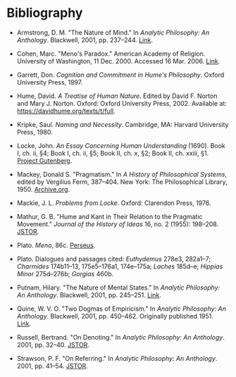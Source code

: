 # Bibliography

- Armstrong, D. M. "The Nature of Mind." In *Analytic Philosophy: An Anthology*. Blackwell, 2001, pp. 237–244. [Link](https://www.uv.es/~fores/programa/ArmstrongTheNatureOfMind.pdf).

- Cohen, Marc. "Meno's Paradox." American Academy of Religion. University of Washington, 11 Dec. 2000. Accessed 16 Mar. 2006. [Link](http://www.aarweb.org/syllabus/syllabi/c/cohen/phil320/menopar.htm).

- Garrett, Don. *Cognition and Commitment in Hume's Philosophy*. Oxford University Press, 1997.

- Hume, David. *A Treatise of Human Nature*. Edited by David F. Norton and Mary J. Norton. Oxford: Oxford University Press, 2002. Available at: <https://davidhume.org/texts/t/full>.

- Kripke, Saul. *Naming and Necessity*. Cambridge, MA: Harvard University Press, 1980.

- Locke, John. *An Essay Concerning Human Understanding* (1690). Book I, ch. ii, §4; Book I, ch. ii, §5; Book II, ch. x, §2; Book II, ch. xxiii, §1. [Project Gutenberg](https://www.gutenberg.org/ebooks/10615).

- Mackey, Donald S. "Pragmatism." In *A History of Philosophical Systems*, edited by Vergilius Ferm, 387–404. New York: The Philosophical Library, 1950. [Archive.org](https://archive.org/details/in.ernet.dli.2015.279384).

- Mackie, J. L. *Problems from Locke*. Oxford: Clarendon Press, 1976.

- Mathur, G. B. "Hume and Kant in Their Relation to the Pragmatic Movement." *Journal of the History of Ideas* 16, no. 2 (1955): 198–208. [JSTOR](https://www.jstor.org/stable/2707682).

- Plato. *Meno*, 86c. [Perseus](https://www.perseus.tufts.edu/hopper/text?doc=plat.+meno+86c).

- Plato. Dialogues and passages cited: *Euthydemus* 278e3, 282a1–7; *Charmides* 174b11–13, 175e5–176a1, 174e–175a; *Laches* 185d–e; *Hippias Minor* 275d–276b; *Gorgias* 460b.

- Putnam, Hilary. "The Nature of Mental States." In *Analytic Philosophy: An Anthology*. Blackwell, 2001, pp. 245–251. [Link](https://www.sfu.ca/~jjwaite/putnam.pdf).

- Quine, W. V. O. "Two Dogmas of Empiricism." In *Analytic Philosophy: An Anthology*. Blackwell, 2001, pp. 450–462. Originally published 1951. [Link](https://www.ditext.com/quine/quine.html).

- Russell, Bertrand. "On Denoting." In *Analytic Philosophy: An Anthology*. 2001, pp. 32–40. [JSTOR](https://www.jstor.org/stable/2248381).

- Strawson, P. F. "On Referring." In *Analytic Philosophy: An Anthology*. 2001, pp. 41–54. [JSTOR](https://www.jstor.org/stable/2251176).
